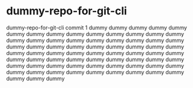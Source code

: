 # dummy-repo-for-git-cli
dummy-repo-for-git-cli
commit 1
dummy
dummy
dummy
dummy
dummy
dummy
dummy
dummy
dummy
dummy
dummy
dummy
dummy
dummy
dummy
dummy
dummy
dummy
dummy
dummy
dummy
dummy
dummy
dummy
dummy
dummy
dummy
dummy
dummy
dummy
dummy
dummy
dummy
dummy
dummy
dummy
dummy
dummy
dummy
dummy
dummy
dummy
dummy
dummy
dummy
dummy
dummy
dummy
dummy
dummy
dummy
dummy
dummy
dummy
dummy
dummy
dummy
dummy
dummy
dummy
dummy
dummy
dummy
dummy
dummy
dummy
dummy
dummy
dummy
dummy
dummy
